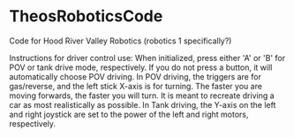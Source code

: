 # TheosRoboticsCode
Code for Hood River Valley Robotics (robotics 1 specifically?)

Instructions for driver control use:
When initialized, press either 'A' or 'B' for POV or tank drive mode, respectively. If you do not press a button, it will automatically choose POV driving.
In POV driving, the triggers are for gas/reverse, and the left stick X-axis is for turning. The faster you are moving forwards, the faster you will turn. It is meant to recreate driving a car as most realistically as possible.
In Tank driving, the Y-axis on the left and right joystick are set to the power of the left and right motors, respectively.
